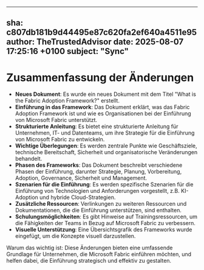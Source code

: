 ---
  sha: c807db181b9d44495e87c620fa2ef640a4511e95
  author: TheTrustedAdvisor
  date: 2025-08-07 17:25:16 +0100
  subject: "Sync"
  ---

  # Zusammenfassung der Änderungen

- **Neues Dokument**: Es wurde ein neues Dokument mit dem Titel "What is the Fabric Adoption Framework?" erstellt.
- **Einführung in das Framework**: Das Dokument erklärt, was das Fabric Adoption Framework ist und wie es Organisationen bei der Einführung von Microsoft Fabric unterstützt.
- **Strukturierte Anleitung**: Es bietet eine strukturierte Anleitung für Unternehmen, IT- und Datenteams, um ihre Strategie für die Einführung von Microsoft Fabric zu entwickeln.
- **Wichtige Überlegungen**: Es werden zentrale Punkte wie Geschäftsziele, technische Bereitschaft, Sicherheit und organisatorische Veränderungen behandelt.
- **Phasen des Frameworks**: Das Dokument beschreibt verschiedene Phasen der Einführung, darunter Strategie, Planung, Vorbereitung, Adoption, Governance, Sicherheit und Management.
- **Szenarien für die Einführung**: Es werden spezifische Szenarien für die Einführung von Technologien und Anforderungen vorgestellt, z.B. KI-Adoption und hybride Cloud-Strategien.
- **Zusätzliche Ressourcen**: Verlinkungen zu weiteren Ressourcen und Dokumentationen, die die Einführung unterstützen, sind enthalten.
- **Schulungsmöglichkeiten**: Es gibt Hinweise auf Trainingsressourcen, um die Fähigkeiten der Teams in Bezug auf Microsoft Fabric zu verbessern.
- **Visuelle Unterstützung**: Eine Übersichtsgrafik des Frameworks wurde eingefügt, um die Konzepte visuell darzustellen.

Warum das wichtig ist: Diese Änderungen bieten eine umfassende Grundlage für Unternehmen, die Microsoft Fabric einführen möchten, und helfen dabei, die Einführung strategisch und effektiv zu gestalten.
